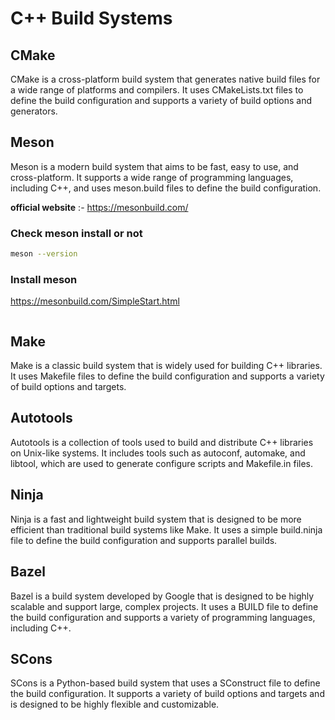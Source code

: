 # C++ Build Systems

## CMake
CMake is a cross-platform build system that generates native build files for a wide range of platforms and compilers. It uses CMakeLists.txt files to define the build configuration and supports a variety of build options and generators.

## Meson
Meson is a modern build system that aims to be fast, easy to use, and cross-platform. It supports a wide range of programming languages, including C++, and uses meson.build files to define the build configuration.

**official website** :- https://mesonbuild.com/

### Check meson install or not
```bash
meson --version
```
### Install meson
https://mesonbuild.com/SimpleStart.html
```bash

```

## Make
Make is a classic build system that is widely used for building C++ libraries. It uses Makefile files to define the build configuration and supports a variety of build options and targets.

## Autotools
Autotools is a collection of tools used to build and distribute C++ libraries on Unix-like systems. It includes tools such as autoconf, automake, and libtool, which are used to generate configure scripts and Makefile.in files.

## Ninja
Ninja is a fast and lightweight build system that is designed to be more efficient than traditional build systems like Make. It uses a simple build.ninja file to define the build configuration and supports parallel builds.

## Bazel
Bazel is a build system developed by Google that is designed to be highly scalable and support large, complex projects. It uses a BUILD file to define the build configuration and supports a variety of programming languages, including C++.

## SCons
SCons is a Python-based build system that uses a SConstruct file to define the build configuration. It supports a variety of build options and targets and is designed to be highly flexible and customizable.
